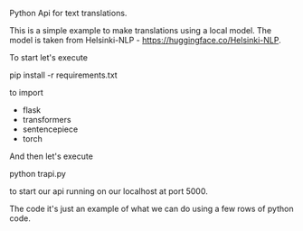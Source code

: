 Python Api for text translations.

This is a simple example to make translations using a local model. The model is taken from Helsinki-NLP - https://huggingface.co/Helsinki-NLP.


To start let's execute

pip install -r requirements.txt

to import 

- flask
- transformers
- sentencepiece
- torch

And then let's execute 

python trapi.py

to start our api running on our localhost at port 5000.

The code it's just an example of what we can do using a few rows of python code.


